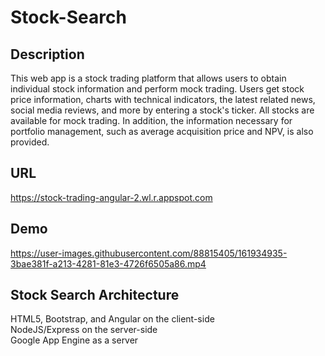 # Stock-Search
## Description
This web app is a stock trading platform that allows users to obtain individual stock information and perform mock trading.
Users get stock price information, charts with technical indicators, the latest related news, social media reviews, and more by entering a stock's ticker. All stocks are available for mock trading. In addition, the information necessary for portfolio management, such as average acquisition price and NPV, is also provided.

## URL
https://stock-trading-angular-2.wl.r.appspot.com

## Demo
https://user-images.githubusercontent.com/88815405/161934935-3bae381f-a213-4281-81e3-4726f6505a86.mp4

## Stock Search Architecture
HTML5, Bootstrap, and Angular on the client-side
<br>
NodeJS/Express on the server-side
<br>
Google App Engine as a server

